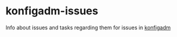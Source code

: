 # konfigadm-issues

Info about issues and tasks regarding them for issues in [konfigadm](https://github.com/flanksource/konfigadm)
